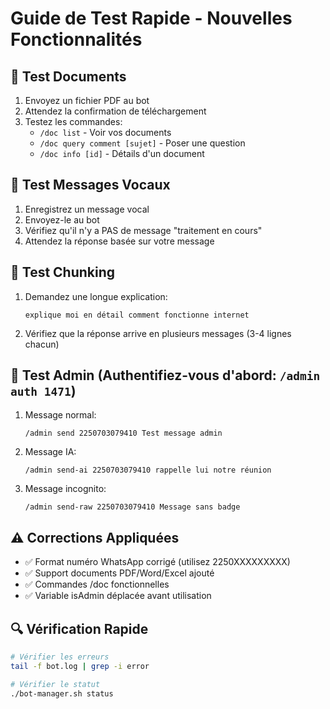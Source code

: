 # Guide de Test Rapide - Nouvelles Fonctionnalités

## 📄 Test Documents
1. Envoyez un fichier PDF au bot
2. Attendez la confirmation de téléchargement
3. Testez les commandes:
   - `/doc list` - Voir vos documents
   - `/doc query comment [sujet]` - Poser une question
   - `/doc info [id]` - Détails d'un document

## 🎤 Test Messages Vocaux
1. Enregistrez un message vocal
2. Envoyez-le au bot
3. Vérifiez qu'il n'y a PAS de message "traitement en cours"
4. Attendez la réponse basée sur votre message

## 💬 Test Chunking
1. Demandez une longue explication:
   ```
   explique moi en détail comment fonctionne internet
   ```
2. Vérifiez que la réponse arrive en plusieurs messages (3-4 lignes chacun)

## 👑 Test Admin (Authentifiez-vous d'abord: `/admin auth 1471`)
1. Message normal:
   ```
   /admin send 2250703079410 Test message admin
   ```
2. Message IA:
   ```
   /admin send-ai 2250703079410 rappelle lui notre réunion
   ```
3. Message incognito:
   ```
   /admin send-raw 2250703079410 Message sans badge
   ```

## ⚠️ Corrections Appliquées
- ✅ Format numéro WhatsApp corrigé (utilisez 2250XXXXXXXXX)
- ✅ Support documents PDF/Word/Excel ajouté
- ✅ Commandes /doc fonctionnelles
- ✅ Variable isAdmin déplacée avant utilisation

## 🔍 Vérification Rapide
```bash
# Vérifier les erreurs
tail -f bot.log | grep -i error

# Vérifier le statut
./bot-manager.sh status
```